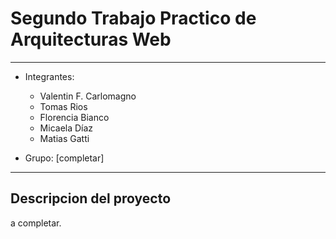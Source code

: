 # Segundo Trabajo Practico de Arquitecturas Web

---

- Integrantes:
  - Valentin F. Carlomagno
  - Tomas Rios
  - Florencia Bianco
  - Micaela Díaz
  - Matias Gatti

- Grupo: [completar]

---

## Descripcion del proyecto

a completar.


